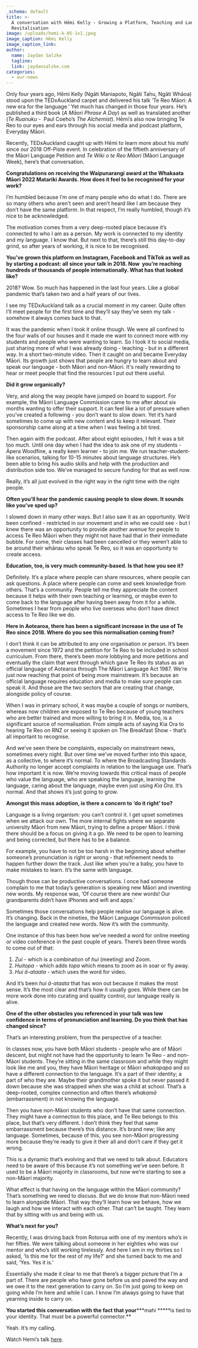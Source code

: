 ```yaml
---
_schema: default
title: >-
  A conversation with Hēmi Kelly - Growing a Platform, Teaching and Language
  Revitalisation
image: /uploads/hemi-k-05-1x1.jpeg
image_caption: Hēmi Kelly
image_caption_link:
author:
  name: Jaydan Salzke
  tagline:
  link: jaydansalzke.com
categories:
  - our-news
---
```

Only four years ago, Hēmi Kelly (Ngāti Maniapoto, Ngāti Tahu, Ngāti Whāoa) stood upon the TEDxAuckland carpet and delivered his talk ‘Te Reo Māori: A new era for the language.’ Yet much has changed in those four years. He’s published a third book (*A Māori Phrase A Day*) as well as translated another (*Te Ruanuku -* &nbsp;Paul Coeho’s *The Alchemist*). Hēmi’s also now bringing Te Reo to our eyes and ears through his social media and podcast platform, Everyday Māori.

Recently, TEDxAuckland caught up with Hēmi to learn more about his *mahi* since our 2018 Off-Piste event. In celebration of the fiftieth anniversary of the Māori Language Petition and *Te Wiki o te Reo Māori* (Māori Language Week), here’s that conversation.

**Congratulations on receiving the Waipunarangi award at the Whakaata Māori 2022 Matariki Awards. How does it feel to be recognised for your work?**

I’m humbled because I’m one of many people who do what I do. There are so many others who aren’t seen and aren’t heard like I am because they don’t have the same platform. In that respect, I’m really humbled, though it’s nice to be acknowledged.

The motivation comes from a very deep-rooted place because it’s connected to who I am as a person. My work is connected to my identity and my language. I know that. But next to that, there’s still this day-to-day grind, so after years of working, it is nice to be recognised.

**You’ve grown this platform on Instagram, Facebook and TikTok as well as by starting a podcast: all since your talk in 2018. Now&nbsp; you’re reaching hundreds of thousands of people internationally. What has that looked like?**

2018? Wow. So much has happened in the last four years. Like a global pandemic that’s taken two and a half years of our lives.

I see my TEDxAuckland talk as a crucial moment in my career. Quite often I’ll meet people for the first time and they’ll say they’ve seen my talk - somehow it always comes back to that.

It was the pandemic when I took it online though. We were all confined to the four walls of our houses and it made me want to connect more with my students and people who were wanting to learn. So I took it to social media, just sharing more of what I was already doing - teaching - but in a different way. In a short two-minute video. Then it caught on and became Everyday Māori. Its growth just shows that people are hungry to learn about and speak our language - both Māori and non-Māori. It's really rewarding to hear or meet people that find the resources I put out there useful.

**Did it grow organically?**

Very, and along the way people have jumped on board to support. For example, the Māori Language Commission came to me after about six months wanting to offer their support. It can feel like a lot of pressure when you’ve created a following - you don’t want to slow down. Yet it’s hard sometimes to come up with new content and to keep it relevant. Their sponsorship came along at a time when I was feeling a bit tired.

Then again with the podcast. After about eight episodes, I felt it was a bit too much. Until one day when I had the idea to ask one of my students - Āpera Woodfine, a really keen learner - to join me. We run teacher-student-like scenarios, talking for 10-15 minutes about language structures. He’s been able to bring his audio skills and help with the production and distribution side too. We’ve managed to secure funding for that as well now.

Really, it’s all just evolved in the right way in the right time with the right people.

**Often you’ll hear the pandemic causing people to slow down. It sounds like you’ve sped up?**

I slowed down in many other ways. But I also saw it as an opportunity. We’d been confined - restricted in our movement and in who we could see - but I knew there was an opportunity to provide another avenue for people to access Te Reo Māori when they might not have had that in their immediate bubble. For some, their classes had been cancelled or they weren’t able to be around their whānau who speak Te Reo, so it was an opportunity to create access.

**Education, too, is very much community-based. Is that how you see it?**

Definitely. It’s a place where people can share resources, where people can ask questions. A place where people can come and seek knowledge from others. That’s a community. People tell me they appreciate the content because it helps with their own teaching or learning, or maybe even to come back to the language after having been away from it for a while. Sometimes I hear from people who live overseas who don’t have direct access to Te Reo like we do.

**Here in Aotearoa, there has been a significant increase in the use of Te Reo since 2018. Where do you see this normalisation coming from?**

I don’t think it can be attributed to any one organisation or person. It’s been a movement since 1972 and the petition for Te Reo to be included in school curriculum. From there, there’s been more lobbying and more petitions and eventually the claim that went through which gave Te Reo its status as an official language of Aotearoa through The Māori Language Act 1987. We’re just now reaching that point of being more mainstream. It’s because an official language requires education and media to make sure people can speak it. And those are the two sectors that are creating that change, alongside policy of course.

When I was in primary school, it was maybe a couple of songs or numbers, whereas now children are exposed to Te Reo because of young teachers who are better trained and more willing to bring it in. Media, too, is a significant source of normalisation. From simple acts of saying Kia Ora to hearing Te Reo on RNZ or seeing it spoken on The Breakfast Show - that’s all important to recognise.

And we’ve seen there be complaints, especially on mainstream news, sometimes every night. But over time we’ve moved further into this space, as a collective, to where it’s normal. To where the Broadcasting Standards Authority no longer accept complaints in relation to the language use. That’s how important it is now. We’re moving towards this critical mass of people who value the language, who are speaking the language, learning the language, caring about the language, maybe even just using *Kia Ora*. It’s normal. And that shows it’s just going to grow.

**Amongst this mass adoption, is there a concern to ‘do it right’ too?**

Language is a living organism: you can’t control it. I get upset sometimes when we attack our own. The more internal fights where we separate university Māori from new Māori, trying to define a proper Māori. I think there should be a focus on giving it a go. We need to be open to learning and being corrected, but there has to be a balance.

For example, you have to not be too harsh in the beginning about whether someone’s pronunciation is right or wrong - that refinement needs to happen further down the track. Just like when you’re a baby, you have to make mistakes to learn. It’s the same with language.

Though those can be productive conversations. I once had someone complain to me that today’s generation is speaking new Māori and inventing new words. My response was, ‘Of course there are new words\! Our grandparents didn’t have iPhones and wifi and apps.’

Sometimes those conversations help people realise our language is alive. It’s changing. Back in the nineties, the Māori Language Commission policed the language and created new words. Now it’s with the community.

One instance of this has been how we’ve needed a word for online meeting or video conference in the past couple of years. There’s been three words to come out of that:

1. *Zui* - which is a combination of *hui* (meeting) and Zoom.
2. *Huitopa* - which adds *topa* which means to zoom as in soar or fly away.
3. *Hui ā-ataata* - which uses the word for video.

And it’s been *hui ā-ataata* that has won out because it makes the most sense. It’s the most clear and that’s how it usually goes. While there can be more work done into curating and quality control, our language really is alive.

**One of the other obstacles you referenced in your talk was low confidence in terms of pronunciation and learning. Do you think that has changed since?**

That’s an interesting problem, from the perspective of a teacher.

In classes now, you have both Māori students - people who are of Māori descent, but might not have had the opportunity to learn Te Reo - and non-Māori students. They’re sitting in the same classroom and while they might look like me and you, they have Māori heritage or Māori *whakapapa* and so have a different connection to the language. It’s a part of their identity; a part of who they are. Maybe their grandmother spoke it but never passed it down because she was strapped when she was a child at school. That’s a deep-rooted, complex connection and often there’s *whakamā* (embarrassment) in not knowing the language.

Then you have non-Māori students who don’t have that same connection. They might have a connection to this place, and Te Reo belongs to this place, but that’s very different. I don’t think they feel that same embarrassment because there’s this distance. It’s brand new; like any language. Sometimes, because of this, you see non-Māori progressing more because they’re ready to give it their all and don’t care if they get it wrong.

This is a dynamic that’s evolving and that we need to talk about. Educators need to be aware of this because it’s not something we’ve seen before. It used to be a Māori majority in classrooms, but now we’re starting to see a non-Māori majority.

What effect is that having on the language within the Māori community? That’s something we need to discuss. But we do know that non-Māori need to learn alongside Māori. That way they’ll learn how we behave, how we laugh and how we interact with each other. That can’t be taught. They learn that by sitting with us and being with us.

**What’s next for you?**

Recently, I was driving back from Rotorua with one of my mentors who’s in her fifties. We were talking about someone in her eighties who was our mentor and who’s still working tirelessly. And here I am in my thirties so I asked, ‘Is this me for the rest of my life?’ and she turned back to me and said, ‘Yes. Yes it is.’

Essentially she made it clear to me that there’s a bigger picture that I’m a part of. There are people who have gone before us and paved the way and we owe it to the next generation to carry on. So I’m just going to keep on going while I’m here and while I can. I know I’m always going to have that yearning inside to carry on.

**You started this conversation with the fact that your*****mahi \*\****is tied to your identity. That must be a powerful connector.\*\*

Yeah. It’s my calling.

Watch Hemi’s talk [here](https://tedxauckland.com/talks/te-reo-m%C4%81ori-a-new-era-for-the-language-h%C4%93mi-kelly/).